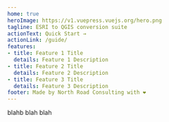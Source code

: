 ```yaml
---
home: true
heroImage: https://v1.vuepress.vuejs.org/hero.png
tagline: ESRI to QGIS conversion suite
actionText: Quick Start →
actionLink: /guide/
features:
- title: Feature 1 Title
  details: Feature 1 Description
- title: Feature 2 Title
  details: Feature 2 Description
- title: Feature 3 Title
  details: Feature 3 Description
footer: Made by North Road Consulting with ❤️
---
```


blahb blah blah
